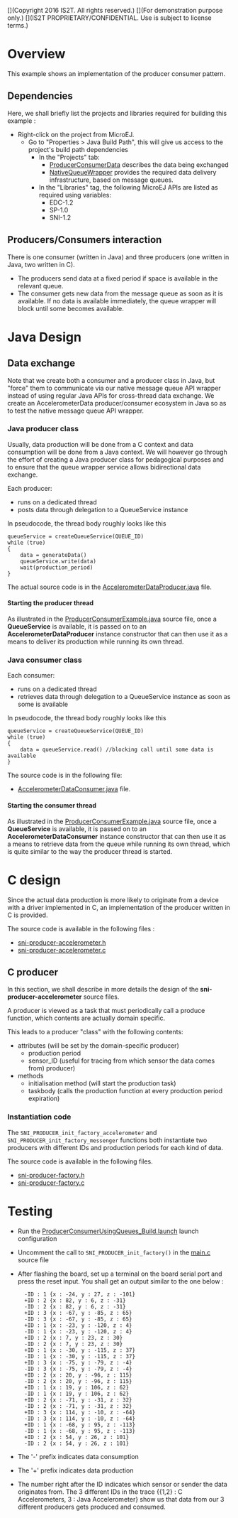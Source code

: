 [](Markdown)
[](Copyright 2016 IS2T. All rights reserved.)
[](For demonstration purpose only.)
[](IS2T PROPRIETARY/CONFIDENTIAL. Use is subject to license terms.)

# Overview

This example shows an implementation of the producer consumer pattern.

## Dependencies

Here, we shall briefly list the projects and libraries required for building this example :

* Right-click on the project from MicroEJ.
	* Go to "Properties > Java Build Path", this will give us access to the project's build path dependencies
		* In the "Projects" tab:
			* [ProducerConsumerData](/ProducerConsumerData) describes the data being exchanged
			* [NativeQueueWrapper](/NativeQueueWrapper) provides the required data delivery infrastructure, based on message queues.
		* In the "Libraries" tag, the following MicroEJ APIs are listed as required using variables:
			* EDC-1.2
			* SP-1.0
			* SNI-1.2

## Producers/Consumers interaction
There is one consumer (written in Java) and three producers (one written in Java, two written in C).

* The producers send data at a fixed period if space is available in the relevant queue.
* The consumer gets new data from the message queue as soon as it is available. If no data is available immediately, the queue wrapper will block until some becomes available.

# Java Design

## Data exchange

Note that we create both a consumer and a producer class in Java, but "force" them to communicate via our native message queue API wrapper instead of using regular Java APIs for cross-thread data exchange. We create an AccelerometerData producer/consumer ecosystem in Java so as to test the native message queue API wrapper.

### Java producer class

Usually, data production will be done from a C context and data consumption will be done from a Java context. We will however go through the effort of creating a Java producer class for pedagogical purposes and to ensure that the queue wrapper service allows bidirectional data exchange.

Each producer:

* runs on a dedicated thread
* posts data through delegation to a QueueService instance

In pseudocode, the thread body roughly looks like this

	queueService = createQueueService(QUEUE_ID)
	while (true)
	{
		data = generateData()
		queueService.write(data)
		wait(production_period)
	}
	
 The actual source code is in the [AccelerometerDataProducer.java](/ProducerConsumerUsingSNIAndImmortals/src/main/java/com/microej/examples/java2c/AccelerometerDataProducer.java) file.

#### Starting the producer thread

As illustrated in the [ProducerConsumerExample.java](/ProducerConsumerUsingSNIAndImmortals/src/main/java/com/microej/examples/java2c/ProducerConsumerExample.java) source file, once a **QueueService** is available, it is passed on to an **AccelerometerDataProducer** instance constructor that can then use it as a means to deliver its production while running its own thread.

### Java consumer class

Each consumer:
* runs on a dedicated thread
* retrieves data through delegation to a QueueService instance as soon as some is available

In pseudocode, the thread body roughly looks like this

	queueService = createQueueService(QUEUE_ID)
	while (true)
	{
		data = queueService.read() //blocking call until some data is available
	}

The source code is in the following file:
* [AccelerometerDataConsumer.java](/ProducerConsumerUsingSNIAndImmortals/src/main/java/com/microej/examples/java2c/AccelerometerDataConsumer.java) file.

#### Starting the consumer thread

As illustrated in the [ProducerConsumerExample.java](/ProducerConsumerUsingSNIAndImmortals/src/main/java/com/microej/examples/java2c/ProducerConsumerExample.java) source file, once a **QueueService** is available, it is passed on to an **AccelerometerDataConsumer** instance constructor that can then use it as a means to retrieve data from the queue while running its own thread, which is quite similar to the way the producer thread is started.

# C design


Since the actual data production is more likely to originate from a device with a driver implemented in C, an implementation of the producer written in C is provided.

The source code is available in the following files :
* [sni-producer-accelerometer.h](/ProducerConsumerUsingSNIAndImmortals/src/main/c/sni-producer-accelerometer.h)
* [sni-producer-accelerometer.c](/ProducerConsumerUsingSNIAndImmortals/src/main/c/sni-producer-accelerometer.c)


## C producer

In this section, we shall describe in more details the design of the **sni-producer-accelerometer** source files.

A producer is viewed as a task that must periodically call a produce function, which contents are actually domain specific.

This leads to a producer "class" with the following contents:

* attributes (will be set by the domain-specific producer)
	* production period
	* sensor_ID (useful for tracing from which sensor the data comes from)
producer)
* methods
	* initialisation method (will start the production task)
	* taskbody (calls the production function at every production period expiration)


### Instantiation code

The `SNI_PRODUCER_init_factory_accelerometer` and `SNI_PRODUCER_init_factory_messenger` functions both instantiate two producers with different IDs and production periods for each kind of data.

The source code is available in the following files.
* [sni-producer-factory.h](/ProducerConsumerUsingSNIAndImmortals/src/main/c/sni-producer-factory.h)
* [sni-producer-factory.c](/ProducerConsumerUsingSNIAndImmortals/src/main/c/sni-producer-factory.c)


# Testing
	
* Run the [ProducerConsumerUsingQueues_Build.launch](/ProducerConsumerUsingQueues/launches/ProducerConsumerUsingQueues_Build_746_Eval.launch) launch configuration
* Uncomment the call to `SNI_PRODUCER_init_factory()` in the [main.c](/STM32F746GDISCO-SNI_SP-CM7_ARMCC-FreeRTOS-bsp/Projects/STM32746G-Discovery/Applications/MicroEJ/src/main.c) source file
* After flashing the board, set up a terminal on the board serial port and press the reset input. You shall get an output similar to the one below :

		-ID : 1 {x : -24, y : 27, z : -101}
		+ID : 2 {x : 82, y : 6, z : -31}
		-ID : 2 {x : 82, y : 6, z : -31}
		+ID : 3 {x : -67, y : -85, z : 65}
		-ID : 3 {x : -67, y : -85, z : 65}
		+ID : 1 {x : -23, y : -120, z : 4}
		-ID : 1 {x : -23, y : -120, z : 4}
		+ID : 2 {x : 7, y : 23, z : 30}
		-ID : 2 {x : 7, y : 23, z : 30}
		+ID : 1 {x : -30, y : -115, z : 37}
		-ID : 1 {x : -30, y : -115, z : 37}
		+ID : 3 {x : -75, y : -79, z : -4}
		-ID : 3 {x : -75, y : -79, z : -4}
		+ID : 2 {x : 20, y : -96, z : 115}
		-ID : 2 {x : 20, y : -96, z : 115}
		+ID : 1 {x : 19, y : 106, z : 62}
		-ID : 1 {x : 19, y : 106, z : 62}
		+ID : 2 {x : -71, y : -31, z : 32}
		-ID : 2 {x : -71, y : -31, z : 32}
		+ID : 3 {x : 114, y : -10, z : -64}
		-ID : 3 {x : 114, y : -10, z : -64}
		+ID : 1 {x : -68, y : 95, z : -113}
		-ID : 1 {x : -68, y : 95, z : -113}
		+ID : 2 {x : 54, y : 26, z : 101}
		-ID : 2 {x : 54, y : 26, z : 101}

* The '-' prefix indicates data consumption
* The '+' prefix indicates data production
* The number right after the ID indicates which sensor or sender the data originates from. The 3 different IDs in the trace {{1,2} : C Accelerometers, 3 : Java Accelerometer} show us that data from our 3 different producers gets produced and consumed.